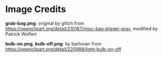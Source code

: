 Image Credits
===========

**grab-bag.png**: original by glitch from https://openclipart.org/detail/210187/misc-bag-bigger-gray, modified by Patrick Wolfert

**bulb-on.png**, **bulb-off.png**: by bartovan from https://openclipart.org/detail/220988/light-bulb-on-off